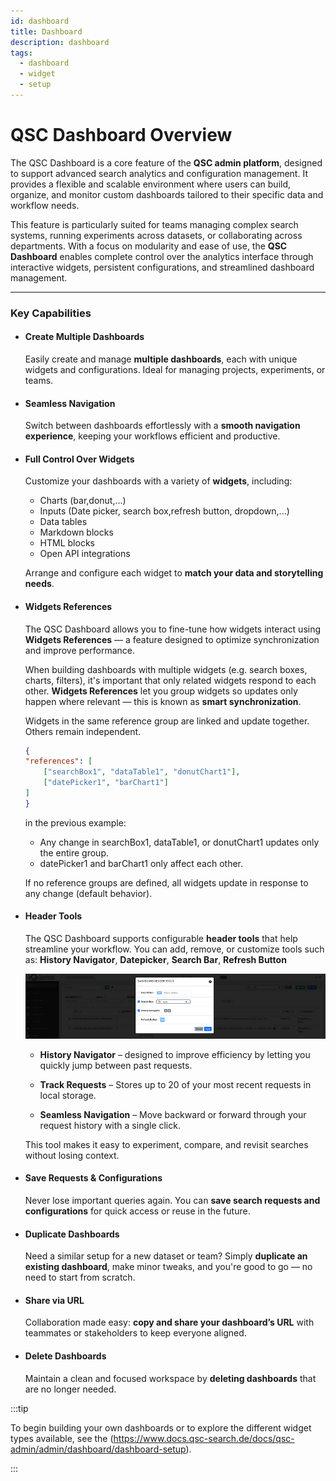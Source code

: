 ```yaml
---
id: dashboard
title: Dashboard
description: dashboard
tags:
  - dashboard
  - widget
  - setup
---
```



# QSC Dashboard Overview

The QSC Dashboard is a core feature of the **QSC admin platform**, designed to support advanced search analytics and configuration management. It provides a flexible and scalable environment where users can build, organize, and monitor custom dashboards tailored to their specific data and workflow needs.

This feature is particularly suited for teams managing complex search systems, running experiments across datasets, or collaborating across departments. With a focus on modularity and ease of use, the **QSC Dashboard** enables complete control over the analytics interface through interactive widgets, persistent configurations, and streamlined dashboard management.

---

### Key Capabilities

- #### Create Multiple Dashboards
    Easily create and manage **multiple dashboards**, each with unique widgets and configurations. Ideal for managing projects, experiments, or teams.

- #### Seamless Navigation
    Switch between dashboards effortlessly with a **smooth navigation experience**, keeping your workflows efficient and productive.

- #### Full Control Over Widgets
    Customize your dashboards with a variety of **widgets**, including:
    - Charts (bar,donut,...)
    - Inputs (Date picker, search box,refresh button, dropdown,...)
    - Data tables
    - Markdown blocks
    - HTML blocks
    - Open API integrations

    Arrange and configure each widget to **match your data and storytelling needs**.

- ####  Widgets References
    The QSC Dashboard allows you to fine-tune how widgets interact using **Widgets References** — a feature designed to optimize synchronization and improve performance.

    When building dashboards with multiple widgets (e.g. search boxes, charts, filters), it's important that only related widgets respond to each other. **Widgets References** let you group widgets so updates only happen where relevant — this is known as **smart synchronization**.

    Widgets in the same reference group are linked and update together. Others remain independent.

    ```json
    {
    "references": [
        ["searchBox1", "dataTable1", "donutChart1"],
        ["datePicker1", "barChart1"]
    ]
    }
    ```
    in the previous example:
    - Any change in searchBox1, dataTable1, or donutChart1 updates only the entire group.
    - datePicker1 and barChart1 only affect each other.

    If no reference groups are defined, all widgets update in response to any change (default behavior).

- #### Header Tools
    The QSC Dashboard supports configurable **header tools** that help streamline your workflow. You can add, remove, or customize tools such as:
    **History Navigator**, **Datepicker**, **Search Bar**, **Refresh Button**

    ![img.png](img/dash07.png)

    - **History Navigator** –  designed to improve efficiency by letting you quickly jump between past requests.

    - **Track Requests** – Stores up to 20 of your most recent requests in local storage.
    - **Seamless Navigation** – Move backward or forward through your request history with a single click.

    This tool makes it easy to experiment, compare, and revisit searches without losing context.

- #### Save Requests & Configurations
    Never lose important queries again. You can **save search requests and configurations** for quick access or reuse in the future.

- #### Duplicate Dashboards
    Need a similar setup for a new dataset or team? Simply **duplicate an existing dashboard**, make minor tweaks, and you're good to go — no need to start from scratch.

- #### Share via URL
    Collaboration made easy: **copy and share your dashboard’s URL** with teammates or stakeholders to keep everyone aligned.

- #### Delete Dashboards
    Maintain a clean and focused workspace by **deleting dashboards** that are no longer needed.

:::tip

To begin building your own dashboards or to explore the different widget types available, see the (https://www.docs.qsc-search.de/docs/qsc-admin/admin/dashboard/dashboard-setup).

:::
